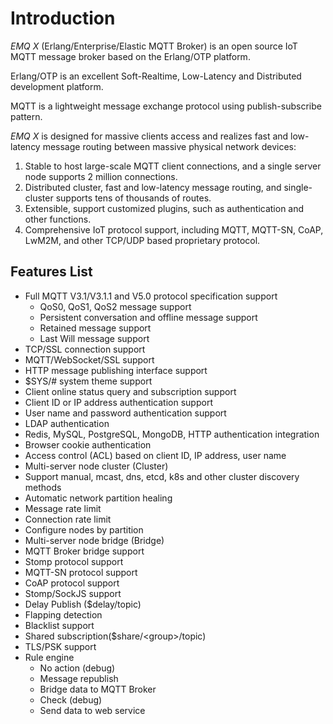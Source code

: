 # Introduction

*EMQ X* (Erlang/Enterprise/Elastic MQTT Broker) is an open source IoT MQTT message broker based on the Erlang/OTP platform.

Erlang/OTP is an excellent Soft-Realtime, Low-Latency and Distributed development platform.

MQTT is a lightweight message exchange protocol using publish-subscribe pattern.

*EMQ X* is designed for massive clients access and realizes fast and low-latency message routing between massive physical network devices:

1. Stable to host large-scale MQTT client connections, and a single server node supports 2 million connections.
2. Distributed cluster, fast and low-latency message routing, and single-cluster supports tens of thousands of routes.
3. Extensible, support customized plugins, such as authentication and other functions.
4. Comprehensive IoT protocol support, including MQTT, MQTT-SN, CoAP, LwM2M, and other TCP/UDP based proprietary protocol.

## Features List

- Full MQTT V3.1/V3.1.1 and V5.0 protocol specification support
  - QoS0, QoS1, QoS2 message support
  - Persistent conversation and offline message support
  - Retained message support
  - Last Will message support
- TCP/SSL connection support
- MQTT/WebSocket/SSL support
- HTTP message publishing interface support
- $SYS/# system theme support
- Client online status query and subscription support
- Client ID or IP address authentication support
- User name and password authentication support
- LDAP authentication
- Redis, MySQL, PostgreSQL, MongoDB, HTTP authentication integration
- Browser cookie authentication
- Access control (ACL) based on client ID, IP address, user name
- Multi-server node cluster (Cluster)
- Support manual, mcast, dns, etcd, k8s and other cluster discovery methods
- Automatic network partition healing
- Message rate limit
- Connection rate limit
- Configure nodes by partition
- Multi-server node bridge (Bridge)
- MQTT Broker bridge support
- Stomp protocol support
- MQTT-SN protocol support
- CoAP protocol support
- Stomp/SockJS support
- Delay Publish ($delay/topic)
- Flapping detection
- Blacklist support
- Shared subscription($share/<group\>/topic)
- TLS/PSK support
- Rule engine
  - No action (debug)
  - Message republish
  - Bridge data to MQTT Broker
  - Check (debug)
  - Send data to web service

